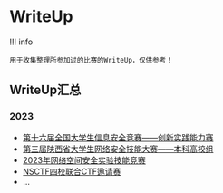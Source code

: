 # WriteUp

<!-- <link rel="stylesheet" href="../../css/index_styles.css">
<div class="center-container">
  <state>(◎﹏◎)</state>
  <text>buiding...</text>
</div>
 -->
<!-- ---

[:material-home: 回到主页](../../index.md) -->

!!! info 

    用于收集整理所参加过的比赛的WriteUp，仅供参考！


## WriteUp汇总

### 2023

+ [第十六届全国大学生信息安全竞赛——创新实践能力赛](第十六届全国大学生信息安全竞赛——创新实践能力赛/writeup.md)
+ [第三届陕西省大学生网络安全技能大赛——本科高校组](2023年第三届陕西省大学生网络安全技能大赛--本科高校组/writeup.md)
+ [2023年网络空间安全实验技能竞赛](2023年网络空间安全实验技能竞赛/writeup.md)
+ [NSCTF四校联合CTF邀请赛](NSCTF四校联合CTF邀请赛/writeup.md)
+ ...
